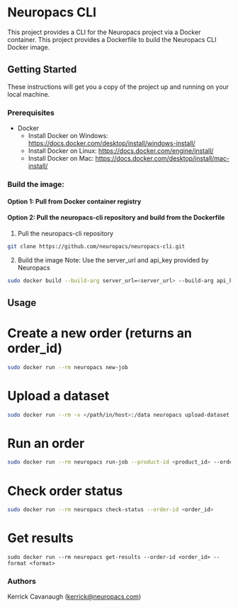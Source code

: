 # Neuropacs CLI

This project provides a CLI for the Neuropacs project via a Docker container. This project provides a Dockerfile to build the Neuropacs CLI Docker image.

## Getting Started

These instructions will get you a copy of the project up and running on your local machine.

### Prerequisites

- Docker
  - Install Docker on Windows: https://docs.docker.com/desktop/install/windows-install/
  - Install Docker on Linux: https://docs.docker.com/engine/install/
  - Install Docker on Mac: https://docs.docker.com/desktop/install/mac-install/

### Build the image:

#### Option 1: Pull from Docker container registry

#### Option 2: Pull the neuropacs-cli repository and build from the Dockerfile

1. Pull the neuropacs-cli repository

```bash
git clone https://github.com/neuropacs/neuropacs-cli.git
```

2. Build the image
   Note: Use the server_url and api_key provided by Neuropacs

```bash
sudo docker build --build-arg server_url=<server_url> --build-arg api_key=<api_key> -t neuropacs /path/to/neuropacs-cli/project
```

## Usage

# Create a new order (returns an order_id)

```bash
sudo docker run --rm neuropacs new-job
```

# Upload a dataset

```bash
sudo docker run --rm -v </path/in/host>:/data neuropacs upload-dataset --dataset-path /data --order-id <order_id>
```

# Run an order

```bash
sudo docker run --rm neuropacs run-job --product-id <product_id> --order-id <order_id> --dataset-id <dataset_id>
```

# Check order status

```bash
sudo docker run --rm neuropacs check-status --order-id <order_id>
```

# Get results

```bas
sudo docker run --rm neuropacs get-results --order-id <order_id> --format <format>
```

### Authors

Kerrick Cavanaugh (kerrick@neuropacs.com)
